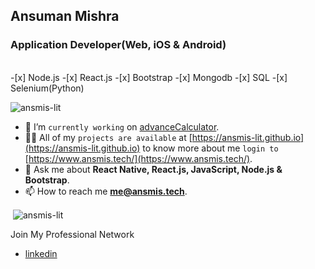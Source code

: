 <h2>Ansuman Mishra</h2>
<h3>Application Developer(Web, iOS & Android)</h3><br>
-[x] Node.js
-[x] React.js
-[x] Bootstrap
-[x] Mongodb
-[x] SQL
-[x] Selenium(Python)

<p align="left"> <img src="https://komarev.com/ghpvc/?username=ansmis-lit&style=plastic&color=blueviolet" alt="ansmis-lit" /></p>

- 🔭 I’m `currently working` on [advanceCalculator](https://github.com/ansmis-lit/advanceCalculator).
- 👨‍💻 All of my `projects are available` at [https://ansmis-lit.github.io](https://ansmis-lit.github.io) to know more about me `login to` [https://www.ansmis.tech/](https://www.ansmis.tech/).
- 💬 Ask me about **React Native, React.js, JavaScript, Node.js & Bootstrap**.
- 📫 How to reach me [**me@ansmis.tech**](mailto:me@ansmis.tech).

<p>&nbsp;<img align="center" src="https://github-readme-stats.vercel.app/api?username=ansmis-lit&show_icons=true" alt="ansmis-lit" /></p>

Join My Professional Network
- [linkedin](https://www.linkedin.com/in/ansuman-mishra-software-developer/)
